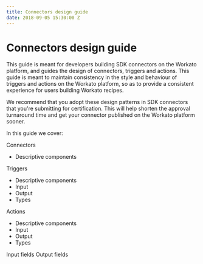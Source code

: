 ```yaml
---
title: Connectors design guide
date: 2018-09-05 15:30:00 Z
---
```


# Connectors design guide
This guide is meant for developers building SDK connectors on the Workato platform, and guides the design of connectors, triggers and actions. This guide is meant to maintain consistency in the style and behaviour of triggers and actions on the Workato platform, so as to provide a consistent experience for users building Workato recipes.

We recommend that you adopt these design patterns in SDK connectors that you're submitting for certification. This will help shorten the approval turnaround time and get your connector published on the Workato platform sooner.

In this guide we cover:

Connectors
- Descriptive components

Triggers
- Descriptive components
- Input
- Output
- Types

Actions
- Descriptive components
- Input
- Output
- Types

Input fields
Output fields